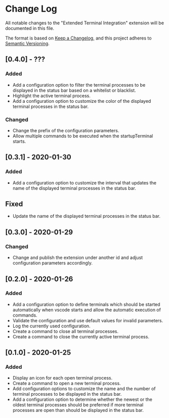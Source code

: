 # Change Log

All notable changes to the "Extended Terminal Integration" extension will be documented in this file.

The format is based on [Keep a Changelog](https://keepachangelog.com/en/1.0.0/),
and this project adheres to [Semantic Versioning](https://semver.org/spec/v2.0.0.html).

## [0.4.0] - ???

### Added

- Add a configuration option to filter the terminal processes to be displayed in the status bar based on a whitelist or blacklist.
- Highlight the active terminal process.
- Add a configuration option to customize the color of the displayed terminal processes in the status bar.

### Changed

- Change the prefix of the configuration parameters.
- Allow multiple commands to be executed when the startupTerminal starts.

## [0.3.1] - 2020-01-30

### Added

- Add a configuration option to customize the interval that updates the name of the displayed terminal processes in the status bar.

## Fixed

- Update the name of the displayed terminal processes in the status bar.

## [0.3.0] - 2020-01-29

### Changed

- Change and publish the extension under another id and adjust configuration parameters accordingly.

## [0.2.0] - 2020-01-26

### Added

- Add a configuration option to define terminals which should be started automatically when vscode starts and allow the automatic execution of commands.
- Validate the configuration and use default values for invalid parameters.
- Log the currently used configuration.
- Create a command to close all terminal processes.
- Create a command to close the currently active terminal process.

## [0.1.0] - 2020-01-25

### Added

- Display an icon for each open terminal process.
- Create a command to open a new terminal process.
- Add configuration options to customize the name and the number of terminal processes to be displayed in the status bar.
- Add a configuration option to determine whether the newest or the oldest terminal processes should be preferred if more terminal processes are open than should be displayed in the status bar.

